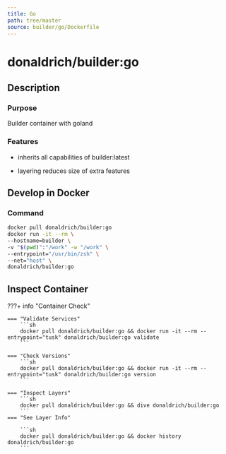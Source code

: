 ```yaml
---
title: Go
path: tree/master
source: builder/go/Dockerfile
---
```


# donaldrich/builder:go

## Description

### Purpose

Builder container with goland

### Features

- inherits all capabilities of builder:latest

- layering reduces size of extra features

## Develop in Docker

### Command

```sh
docker pull donaldrich/builder:go
docker run -it --rm \
--hostname=builder \
-v "$(pwd)":"/work" -w "/work" \
--entrypoint="/usr/bin/zsh" \
--net="host" \
donaldrich/builder:go
```

## Inspect Container

???+ info "Container Check"

    === "Validate Services"
        ```sh
        docker pull donaldrich/builder:go && docker run -it --rm --entrypoint="tusk" donaldrich/builder:go validate
        ```

    === "Check Versions"
        ```sh
        docker pull donaldrich/builder:go && docker run -it --rm --entrypoint="tusk" donaldrich/builder:go version
        ```

    === "Inspect Layers"
        ```sh
        docker pull donaldrich/builder:go && dive donaldrich/builder:go
        ```
    === "See Layer Info"

        ```sh
        docker pull donaldrich/builder:go && docker history donaldrich/builder:go
        ```

